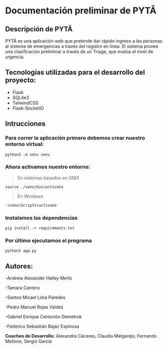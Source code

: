 # Documentación preliminar de PYTÃ

## **Descripción de PYTÃ**

PYTÃ es una aplicación web que pretende dar rápido ingreso a las personas al sistema de emergencias a través del registro en línea. El sistema provee una clasificación preliminar a través de un Triage, que evalúa el nivel de urgencia.

## **Tecnologías utilizadas para el desarrollo del proyecto:**
- Flask
- SQLite3
- TailwindCSS
- Flask-SocketIO

## Intrucciones

### Para correr la aplicación primero debemos crear nuestro entorno virtual:

```
python3 -m venv venv
```
### Ahora activamos nuestro entorno:
> En sistemas basados en UNIX
```
source ./venv/bin/activate
```
> En Windows
```
.\venv\Scripts\activate
```
### Instalamos las dependencias
```
pip install -r requirements.txt
```
### Por último ejecutamos el programa
```
python3 app.py
```

## **Autores:**

-Andrew Alexander Halley Merlo

-Tamara Cantero

-Santos Micael Lima Paredes

-Pedro Manuel Rojas Valdez

-Gabriel Enrique Centurión Demetruk

-Federico Sebastián Bajac Espinosa



**Coaches de Desarrollo:** Alexandra Cáceres, Claudia Melgarejo, Fernando Mellone, Sergio García
